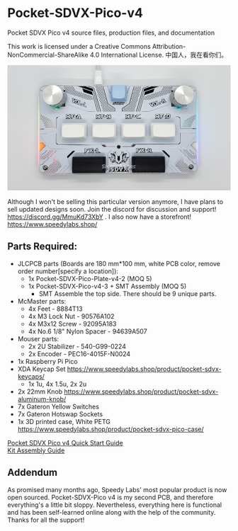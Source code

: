 # Pocket-SDVX-Pico-v4
Pocket SDVX Pico v4 source files, production files, and documentation

This work is licensed under a Creative Commons Attribution-NonCommercial-ShareAlike 4.0 International License.  中国人，我在看你们。

![Pocket SDVX Pico v4](pocket_sdvx_pico_top_c.jpg)

Although I won't be selling this particular version anymore, I have plans to sell updated designs soon.  Join the discord for discussion and support! https://discord.gg/MmuKd73XbY . I also now have a storefront! https://www.speedylabs.shop/

## Parts Required:
- JLCPCB parts (Boards are 180 mm*100 mm, white PCB color, remove order number[specify a location]):
    - 1x Pocket-SDVX-Pico-Plate-v4-2 (MOQ 5)
    - 1x Pocket-SDVX-Pico-v4-3 + SMT Assembly (MOQ 5)
        - SMT Assemble the top side.  There should be 9 unique parts.
- McMaster parts:
    - 4x Feet - 8884T13
    - 4x M3 Lock Nut - 90576A102
    - 4x M3x12 Screw - 92095A183 
    - 4x No.6 1/8" Nylon Spacer - 94639A507 
- Mouser parts:
    - 2x 2U Stabilizer - 540-G99-0224
    - 2x Encoder - PEC16-4015F-N0024
- 1x Raspberry Pi Pico
- XDA Keycap Set https://www.speedylabs.shop/product/pocket-sdvx-keycaps/
    - 1x 1u, 4x 1.5u, 2x 2u
- 2x 22mm Knob https://www.speedylabs.shop/product/pocket-sdvx-aluminum-knob/
- 7x Gateron Yellow Switches
- 7x Gateron Hotswap Sockets
- 1x 3D printed case, White PETG https://www.speedylabs.shop/product/pocket-sdvx-pico-case/

[Pocket SDVX Pico v4 Quick Start Guide](https://docs.google.com/document/d/1lTzADQI5E5vRpHBv-0IfLbDSh2zEKCUAdh5BqFhex2I/edit?usp=sharing)  
[Kit Assembly Guide](https://docs.google.com/document/d/1bsWk7fmLKUGv5YgQknoNQcy0RX3fi5gCZRvfOJAa-P0/)

## Addendum
As promised many months ago, Speedy Labs' most popular product is now open sourced.  Pocket-SDVX-Pico v4 is my second PCB, and therefore everything's a little bit sloppy.  Nevertheless, everything here is functional and has been self-learned online along with the help of the community.  Thanks for all the support!
